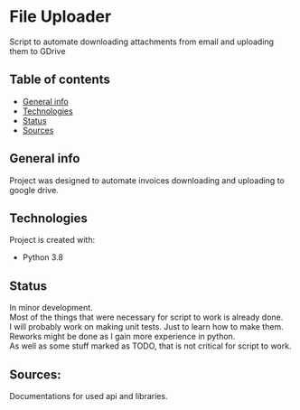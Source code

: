 # File Uploader
Script to automate downloading attachments from email and uploading them to GDrive

## Table of contents
* [General info](#general-info)
* [Technologies](#technologies)
* [Status](#Status)
* [Sources](#Sources)

## General info
Project was designed to automate invoices downloading and uploading to google drive.

## Technologies
Project is created with:
* Python 3.8

## Status
In minor development.\
Most of the things that were necessary for script to work is already done.\
I will probably work on making unit tests. Just to learn how to make them.\
Reworks might be done as I gain more experience in python.\
As well as some stuff marked as TODO, that is not critical for script to work.
## Sources:
Documentations for used api and libraries.





